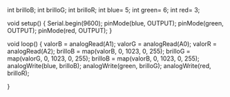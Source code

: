 int brilloB;
int brilloG;
int brilloR;
int blue= 5;
int green= 6;
int red= 3;


void setup() {
Serial.begin(9600);
pinMode(blue, OUTPUT);
pinMode(green, OUTPUT);
pinMode(red, OUTPUT);
}

void loop() {
valorB = analogRead(A1);
valorG = analogRead(A0);
valorR = analogRead(A2);
brilloB = map(valorB, 0, 1023, 0, 255);
brilloG = map(valorG, 0, 1023, 0, 255);
brilloB = map(valorB, 0, 1023, 0, 255);
analogWrite(blue, brilloB);
analogWrite(green, brilloG);
analogWrite(red, brilloR);

}
